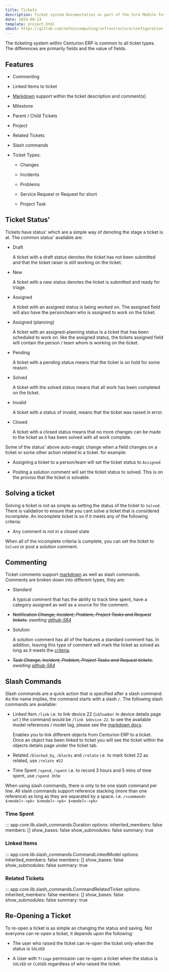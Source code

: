```yaml
---
title: Tickets
description: Ticket system Documentation as part of the Core Module for Centurion ERP by No Fuss Computing
date: 2024-08-23
template: project.html
about: https://gitlab.com/nofusscomputing/infrastructure/configuration-management/centurion_erp
---
```


The ticketing system within Centurion ERP is common to all ticket types. The differences are primarily fields and the value of fields.


## Features

- Commenting

- Linked Items to ticket

- [Markdown](./markdown.md) support within the ticket description and comment(s)

- Milestone

- Parent / Child Tickets

- Project

- Related Tickets

- Slash commands

- Ticket Types:

    - Changes

    - Incidents

    - Problems

    - Service Request or Request for short

    - Project Task


## Ticket Status'

Tickets have status' which are a simple way of denoting the stage a ticket is at. The common status' available are:

- Draft

    A ticket with a draft status denotes the ticket has not been submitted and that the ticket raiser is still working on the ticket.

- New

    A ticket with a new status denotes the ticket is submitted and ready for triage.

- Assigned

    A ticket with an assigned status is being worked on. The assigned field will also have the person/team who is assigned to work on the ticket.

- Assigned (planning)

    A ticket with an assigned-planning status is a ticket that has been scheduled to work on. like the assigned status, the tickets assigned field will contain the person / team whom is working on the ticket.

- Pending

    A ticket with a pending status means that the ticket is on hold for some reason.

- Solved

    A ticket with the solved status means that all work has been completed on the ticket.

- Invalid

    A ticket with a status of invalid, means that the ticket was raised in error.

- Closed

    A ticket with a closed status means that no more changes can be made to the ticket as it has been solved with all work complete.

Some of the status' above auto-magic change when a field changes on a ticket or some other action related to a ticket. for example:

- Assigning a ticket to a person/team will set the ticket status to `Assigned`

- Posting a solution comment will set the ticket status to solved. This is on the proviso that the ticket is solvable.


## Solving a ticket

Solving a ticket is not as simple as setting the status of the ticket to `Solved`. There is validation to ensure that you cant solve a ticket that is considered incomplete. An incomplete ticket is so if it meets any of the following criteria:

- Any comment is not in a closed state

When all of the incomplete criteria is complete, you can set the ticket to `Solved` or post a solution comment.


## Commenting

Ticket comments support [markdown](./markdown.md) as well as slash commands. Comments are broken down into different types, they are:

- Standard

    A typical comment that has the ability to track time spent, have a category assigned as well as a source for the comment.

- ~~Notification _Change, Incident, Problem, Project Tasks and Request tickets._~~ _awaiting [github-564](https://github.com/nofusscomputing/centurion_erp/issues/564)_

- Solution

    A solution comment has all of the features a standard comment has. In addition, leaving this type of comment will mark the ticket as solved as long as it meets the [criteria](#solving-a-ticket).

- ~~Task _Change, Incident, Problem, Project Tasks and Request tickets._~~ _awaiting [github-564](https://github.com/nofusscomputing/centurion_erp/issues/564)_


## Slash Commands

Slash commands are a quick action that is specified after a slash command. As the name implies, the command starts with a slash `/`. The following slash commands are available:

- Linked Item `/link` i.e. to link device 22 (`id`/`number` in device details page url ) the command would be `/link $device-22`. to see the available model references / model tag, please see the [markdown docs](./markdown.md#model-reference--model-tag).

    Enables you to link different objects from Centurion ERP to a ticket. Once an object has been linked to ticket you will see the ticket within the objects details page under the ticket tab.

- Related `/blocked_by`, `/blocks` and `/relate` i.e. to mark ticket 22 as related, use `/relate #22`

- Time Spent `/spend`, `/spent` i.e. to record 3 hours and 5 mins of time spent, use `/spend 3h5m`

When using slash commands, there is only to be one slash command per line. All slash commands support reference stacking (more than one reference) as long as they are separated by a space. i.e. `/<command> $<model>-<pk> $<model>-<pk> $<model>-<pk>`


### Time Spent

::: app.core.lib.slash_commands.Duration
    options:
        inherited_members: false
        members: []
        show_bases: false
        show_submodules: false
        summary: true


### Linked Items

::: app.core.lib.slash_commands.CommandLinkedModel
    options:
        inherited_members: false
        members: []
        show_bases: false
        show_submodules: false
        summary: true


### Related Tickets

::: app.core.lib.slash_commands.CommandRelatedTicket
    options:
        inherited_members: false
        members: []
        show_bases: false
        show_submodules: false
        summary: true


## Re-Opening a Ticket

To re-open a ticket is as simple as changing the status and saving. Not everyone can re-open a ticket, it depends upon the following:

- The user who raised the ticket can re-open the ticket only when the status is `SOLVED`

- A User with `Triage` permission can re-open a ticket when the status is `SOLVED` or `CLOSED` regardless of who raised the ticket.

